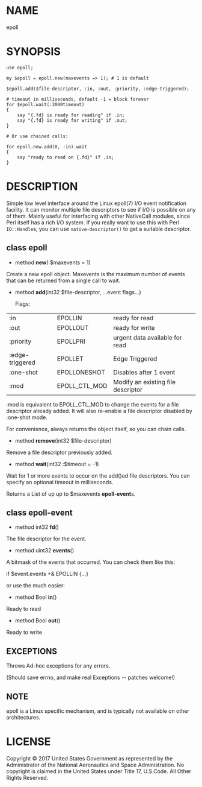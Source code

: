 NAME
====

epoll

SYNOPSIS
========

    use epoll;

    my $epoll = epoll.new(maxevents => 1); # 1 is default

    $epoll.add($file-descriptor, :in, :out, :priority, :edge-triggered);

    # timeout in milliseconds, default -1 = block forever
    for $epoll.wait(:2000timeout)
    {
        say "{.fd} is ready for reading" if .in;
        say "{.fd} is ready for writing" if .out;
    }

    # Or use chained calls:

    for epoll.new.add(0, :in).wait
    {
        say "ready to read on {.fd}" if .in;
    }

DESCRIPTION
===========

Simple low level interface around the Linux epoll(7) I/O event notification facility. It can monitor multiple file descriptors to see if I/O is possible on any of them. Mainly useful for interfacing with other NativeCall modules, since Perl itself has a rich I/O system. If you really want to use this with Perl `IO::Handle`s, you can use `native-descriptor()` to get a suitable descriptor.

class **epoll**
---------------

  * method **new**(:$maxevents = 1)

Create a new epoll object. Maxevents is the maximum number of events that can be returned from a single call to wait.

  * method **add**(int32 $file-descriptor, ...event flags...)

    Flags:

<table>
  <tr>
    <td>:in</td>
    <td>EPOLLIN</td>
    <td>ready for read</td>
  </tr>
  <tr>
    <td>:out</td>
    <td>EPOLLOUT</td>
    <td>ready for write</td>
  </tr>
  <tr>
    <td>:priority</td>
    <td>EPOLLPRI</td>
    <td>urgent data available for read</td>
  </tr>
  <tr>
    <td>:edge-triggered</td>
    <td>EPOLLET</td>
    <td>Edge Triggered</td>
  </tr>
  <tr>
    <td>:one-shot</td>
    <td>EPOLLONESHOT</td>
    <td>Disables after 1 event</td>
  </tr>
  <tr>
    <td>:mod</td>
    <td>EPOLL_CTL_MOD</td>
    <td>Modify an existing file descriptor</td>
  </tr>
</table>

:mod is equivalent to EPOLL_CTL_MOD to change the events for a file descriptor already added. It will also re-enable a file descriptor disabled by :one-shot mode.

For convenience, always returns the object itself, so you can chain calls.

  * method **remove**(int32 $file-descriptor)

Remove a file descriptor previously added.

  * method **wait**(int32 :$timeout = -1)

Wait for 1 or more events to occur on the add()ed file descriptors. You can specify an optional timeout in milliseconds.

Returns a List of up up to $maxevents **epoll-event**s.

class **epoll-event**
---------------------

  * method int32 **fd**()

The file descriptor for the event.

  * method uint32 **events**()

A bitmask of the events that occurred. You can check them like this:

if $event.events +& EPOLLIN {...}

or use the much easier:

  * method Bool **in**()

Ready to read

  * method Bool **out**()

Ready to write

EXCEPTIONS
----------

Throws Ad-hoc exceptions for any errors.

(Should save errno, and make real Exceptions -- patches welcome!)

NOTE
----

epoll is a Linux specific mechanism, and is typically not available on other architectures.

LICENSE
=======

Copyright © 2017 United States Government as represented by the Administrator of the National Aeronautics and Space Administration. No copyright is claimed in the United States under Title 17, U.S.Code. All Other Rights Reserved.
